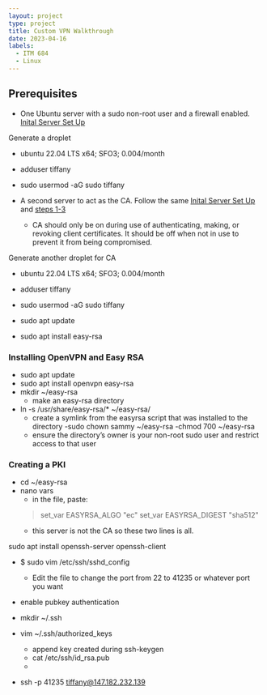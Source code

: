 ```yaml
---
layout: project
type: project
title: Custom VPN Walkthrough
date: 2023-04-16
labels:
  - ITM 684
  - Linux
---
```

## Prerequisites 
- One Ubuntu server with a sudo non-root user and a firewall enabled. [Inital Server Set Up](https://www.digitalocean.com/community/tutorials/initial-server-setup-with-ubuntu-20-04)

Generate a droplet
- ubuntu 22.04 LTS x64; SFO3; 0.004/month
- adduser tiffany
- sudo usermod -aG sudo tiffany

- A second server to act as the CA. Follow the same [Inital Server Set Up](https://www.digitalocean.com/community/tutorials/initial-server-setup-with-ubuntu-20-04) and [steps 1-3](https://www.digitalocean.com/community/tutorials/how-to-set-up-and-configure-a-certificate-authority-ca-on-ubuntu-20-04)
    - CA should only be on during use of authenticating, making, or revoking client certificates. It should be off when not in use to prevent it from being compromised. 

Generate another droplet for CA 
- ubuntu 22.04 LTS x64; SFO3; 0.004/month
- adduser tiffany
- sudo usermod -aG sudo tiffany

- sudo apt update
- sudo apt install easy-rsa 

### Installing OpenVPN and Easy RSA
- sudo apt update
- sudo apt install openvpn easy-rsa
- mkdir ~/easy-rsa
    - make an easy-rsa directory
- ln -s /usr/share/easy-rsa/* ~/easy-rsa/
    - create a symlink from the easyrsa script that was installed to the directory
-sudo chown sammy ~/easy-rsa
-chmod 700 ~/easy-rsa
    - ensure the directory’s owner is your non-root sudo user and restrict access to that user

### Creating a PKI 

- cd ~/easy-rsa
- nano vars
    - in the file, paste:
    > set_var EASYRSA_ALGO "ec"
    > set_var EASYRSA_DIGEST "sha512"
    - this server is not the CA so these two lines is all.



sudo apt install openssh-server openssh-client

- $ sudo vim /etc/ssh/sshd_config
    - Edit the file to change the port from 22 to 41235 or whatever port you want
- enable pubkey authentication

- mkdir ~/.ssh

- vim ~/.ssh/authorized_keys
    - append key created during ssh-keygen
    - cat /etc/ssh/id_rsa.pub
    - 

- ssh -p 41235 tiffany@147.182.232.139






